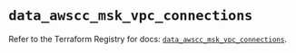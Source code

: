 # `data_awscc_msk_vpc_connections`

Refer to the Terraform Registry for docs: [`data_awscc_msk_vpc_connections`](https://registry.terraform.io/providers/hashicorp/awscc/0.70.0/docs/data-sources/msk_vpc_connections).
